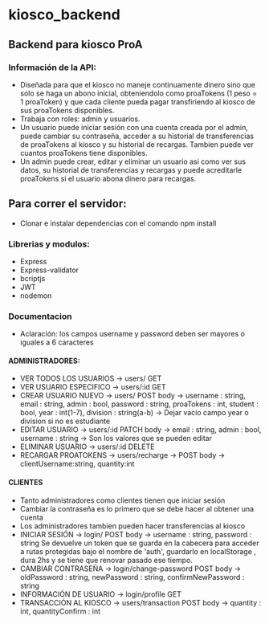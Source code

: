 # kiosco_backend
## Backend para kiosco ProA
### Información de la API:
  * Diseñada para que el kiosco no maneje continuamente dinero sino que solo se haga un abono inicial, obteniendolo como proaTokens (1 peso = 1 proaToken) y que cada cliente pueda pagar transfiriendo al kiosco de sus proaTokens disponibles.
   * Trabaja con roles: admin y usuarios.
   * Un usuario puede iniciar sesión con una cuenta creada por el admin, puede cambiar su contraseña, acceder a su historial de transferencias de proaTokens al kiosco y su historial de recargas. Tambien puede ver cuantos proaTokens tiene disponibles.
   * Un admin puede crear, editar y eliminar un usuario asi como ver sus datos, su historial de transferencias y recargas y puede acreditarle proaTokens si el usuario abona dinero para recargas.
## Para correr el servidor:
  * Clonar e instalar dependencias con el comando npm install
### Librerias y modulos:
 * Express
 * Express-validator
 * bcriptjs
 * JWT
 * nodemon
### Documentacion
  * Aclaración: los campos username y password deben ser mayores o iguales a 6 caracteres
  
  #### ADMINISTRADORES:
  * VER TODOS LOS USUARIOS -> users/  GET  
  * VER USUARIO ESPECIFICO -> users/:id  GET 
  * CREAR USUARIO NUEVO -> users/ POST  body -> username : string, email : string, admin : bool, password : string, proaTokens : int, student : bool, year : int(1-7), division : string(a-b) -> Dejar vacio campo year o division si no es estudiante
  * EDITAR USUARIO -> users/:id PATCH  body -> email : string, admin : bool, username : string -> Son los valores que se pueden editar
  * ELIMINAR USUARIO -> users/:id  DELETE
  * RECARGAR PROATOKENS -> users/recharge -> POST  body -> clientUsername:string, quantity:int
  
  #### CLIENTES 
   * Tanto administradores como clientes tienen que iniciar sesión
   * Cambiar la contraseña es lo primero que se debe hacer al obtener una cuenta
   * Los administradores tambien pueden hacer transferencias al kiosco
   * INICIAR SESIÓN -> login/ POST  body -> username : string, password : string Se devuelve un token que se guarda en la cabecera para acceder a rutas protegidas bajo el nombre de 'auth', guardarlo en localStorage , dura 2hs y se tiene que renovar pasado ese tiempo.
   * CAMBIAR CONTRASEÑA -> login/change-password POST  body -> oldPassword : string, newPassword : string, confirmNewPassword : string
   * INFORMACIÓN DE USUARIO -> login/profile GET 
   * TRANSACCIÓN AL KIOSCO -> users/transaction POST  body -> quantity : int, quantityConfirm : int
